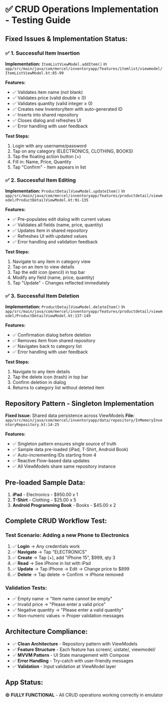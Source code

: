 # ✅ CRUD Operations Implementation - Testing Guide

## **Fixed Issues & Implementation Status:**

### **✅ 1. Successful Item Insertion**
**Implementation:** `ItemListViewModel.addItem()` in `app/src/main/java/com/mercel/inventoryapp/features/itemlist/viewmodel/ItemListViewModel.kt:85-99`

**Features:**
- ✅ Validates item name (not blank)
- ✅ Validates price (valid double ≥ 0)
- ✅ Validates quantity (valid integer ≥ 0)
- ✅ Creates new InventoryItem with auto-generated ID
- ✅ Inserts into shared repository
- ✅ Closes dialog and refreshes UI
- ✅ Error handling with user feedback

**Test Steps:**
1. Login with any username/password
2. Tap on any category (ELECTRONICS, CLOTHING, BOOKS)
3. Tap the floating action button (+)
4. Fill in: Name, Price, Quantity
5. Tap "Confirm" - Item appears in list

### **✅ 2. Successful Item Editing**
**Implementation:** `ProductDetailViewModel.updateItem()` in `app/src/main/java/com/mercel/inventoryapp/features/productdetail/viewmodel/ProductDetailViewModel.kt:91-135`

**Features:**
- ✅ Pre-populates edit dialog with current values
- ✅ Validates all fields (name, price, quantity)
- ✅ Updates item in shared repository
- ✅ Refreshes UI with updated values
- ✅ Error handling and validation feedback

**Test Steps:**
1. Navigate to any item in category view
2. Tap on an item to view details
3. Tap the edit icon (pencil) in top bar
4. Modify any field (name, price, quantity)
5. Tap "Update" - Changes reflected immediately

### **✅ 3. Successful Item Deletion**
**Implementation:** `ProductDetailViewModel.deleteItem()` in `app/src/main/java/com/mercel/inventoryapp/features/productdetail/viewmodel/ProductDetailViewModel.kt:137-149`

**Features:**
- ✅ Confirmation dialog before deletion
- ✅ Removes item from shared repository
- ✅ Navigates back to category list
- ✅ Error handling with user feedback

**Test Steps:**
1. Navigate to any item details
2. Tap the delete icon (trash) in top bar
3. Confirm deletion in dialog
4. Returns to category list without deleted item

## **Repository Pattern - Singleton Implementation**

**Fixed Issue:** Shared data persistence across ViewModels
**File:** `app/src/main/java/com/mercel/inventoryapp/data/repository/InMemoryInventoryRepository.kt:14-25`

**Features:**
- ✅ Singleton pattern ensures single source of truth
- ✅ Sample data pre-loaded (iPad, T-Shirt, Android Book)
- ✅ Auto-incrementing IDs starting from 4
- ✅ Reactive Flow-based data updates
- ✅ All ViewModels share same repository instance

## **Pre-loaded Sample Data:**
1. **iPad** - Electronics - $950.00 x 1
2. **T-Shirt** - Clothing - $25.00 x 5  
3. **Android Programming Book** - Books - $45.00 x 2

## **Complete CRUD Workflow Test:**

### **Test Scenario: Adding a new Phone to Electronics**
1. ✅ **Login** → Any credentials work
2. ✅ **Navigate** → Tap "ELECTRONICS" 
3. ✅ **Create** → Tap (+), add "iPhone 15", $999, qty 3
4. ✅ **Read** → See iPhone in list with iPad
5. ✅ **Update** → Tap iPhone → Edit → Change price to $899
6. ✅ **Delete** → Tap delete → Confirm → iPhone removed

### **Validation Tests:**
- ✅ Empty name → "Item name cannot be empty"
- ✅ Invalid price → "Please enter a valid price"  
- ✅ Negative quantity → "Please enter a valid quantity"
- ✅ Non-numeric values → Proper validation messages

## **Architecture Compliance:**
- ✅ **Clean Architecture** - Repository pattern with ViewModels
- ✅ **Feature Structure** - Each feature has screen/, uistate/, viewmodel/
- ✅ **MVVM Pattern** - UI State management with Compose
- ✅ **Error Handling** - Try-catch with user-friendly messages
- ✅ **Validation** - Input validation at ViewModel layer

## **App Status:** 
🟢 **FULLY FUNCTIONAL** - All CRUD operations working correctly in emulator